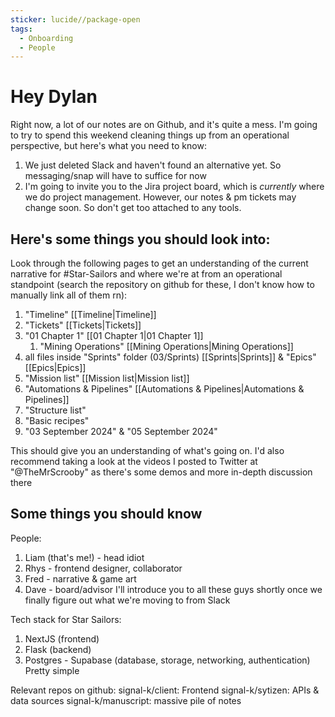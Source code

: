 ```yaml
---
sticker: lucide//package-open
tags:
  - Onboarding
  - People
---
```

# Hey Dylan
Right now, a lot of our notes are on Github, and it's quite a mess. I'm going to try to spend this weekend cleaning things up from an operational perspective, but here's what you need to know:
1. We just deleted Slack and haven't found an alternative yet. So messaging/snap will have to suffice for now
2. I'm going to invite you to the Jira project board, which is *currently* where we do project management. However, our notes & pm tickets may change soon. So don't get too attached to any tools.

## Here's some things you should look into:
Look through the following pages to get an understanding of the current narrative for #Star-Sailors  and where we're at from an operational standpoint (search the repository on github for these, I don't know how to manually link all of them rn):
1. "Timeline" [[Timeline|Timeline]]
2. "Tickets" [[Tickets|Tickets]]
3. "01 Chapter 1" [[01 Chapter 1|01 Chapter 1]]
	1. "Mining Operations" [[Mining Operations|Mining Operations]]
4. all files inside "Sprints" folder (03/Sprints) [[Sprints|Sprints]] & "Epics" [[Epics|Epics]]
5. "Mission list" [[Mission list|Mission list]]
6. "Automations & Pipelines" [[Automations & Pipelines|Automations & Pipelines]]
7. "Structure list"
8. "Basic recipes"
9. "03 September 2024" & "05 September 2024"

This should give you an understanding of what's going on. I'd also recommend taking a look at the videos I posted to Twitter at "@TheMrScrooby" as there's some demos and more in-depth discussion there

## Some things you should know
People:
1. Liam (that's me!) - head idiot
2. Rhys - frontend designer, collaborator
3. Fred - narrative & game art
4. Dave - board/advisor
I'll introduce you to all these guys shortly once we finally figure out what we're moving to from Slack

Tech stack for Star Sailors:
1. NextJS (frontend)
2. Flask (backend)
3. Postgres - Supabase (database, storage, networking, authentication)
Pretty simple

Relevant repos on github:
signal-k/client: Frontend
signal-k/sytizen: APIs & data sources
signal-k/manuscript: massive pile of notes